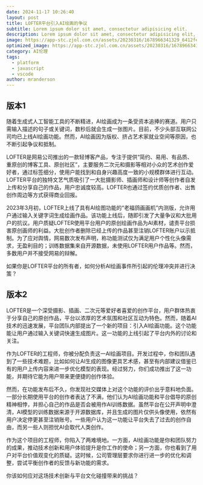 ```yaml
---
date: 2024-11-17 10:26:40
layout: post
title: LOFTER平台引入AI绘画的争议
subtitle: Lorem ipsum dolor sit amet, consectetur adipisicing elit.
description: Lorem ipsum dolor sit amet, consectetur adipisicing elit, sed do eiusmod tempor incididunt ut labore et dolore magna aliqua.
image: https://app-stc.zjol.com.cn/assets/20230316/1678966341329_6412fe45e176cc0001cdbfae.jpeg
optimized_image: https://app-stc.zjol.com.cn/assets/20230316/1678966341329_6412fe45e176cc0001cdbfae.jpeg
category: AI伦理
tags:
  - platform
  - javascript
  - vscode
author: mranderson
---
```



## 版本1

随着生成式人工智能工具的不断精进，AI绘画成为一条受资本追捧的赛道。用户只需输入描述的句子或关键词，数秒后就会生成一张图片。目前，不少头部互联网公司均已上线AI绘画功能。然而，AI绘画因为版权、挤占艺术家就业空间等原因，也不断引起争议和抵制。

LOFTER是网易公司推出的一款轻博客产品，专注于提供“简约、易用、有品质、重原创的博客工具、原创社区”，主要服务二次元和摄影等相对小众的艺术创作爱好者，通过标签细分，使用户能找到和自身兴趣高度一致的小规模群体进行互动。LOFTER平台的独特文艺气质吸引了一大批摄影师、插画师和设计师等创作者自发上传和分享自己的作品，用户忠诚度较高。LOFTER也通过签约优质创作者、出售创作周边等方式获得商业回报。

2023年3月初，LOFTER上线了具有AI绘图功能的“老福鸽画画机”内测版，允许用户通过输入关键字词生成绘画作品。该功能上线后，随即引发了大量争议和大批用户的抗议。用户质疑LOFTER使用平台用户的原创绘画作品为AI素材，谴责平台损害原创画师的利益。大批创作者删除已经上传的作品甚至注销LOFTER账户以示抵制。为了应对舆情，网易数次发布声明，称功能测试仅为满足用户个性化头像需求，无盈利目的；训练数据集来自开源数据，未使用LOFTER用户作品等。然而，多数用户并不接受网易的辩解。

如果你是LOFTER平台的所有者，如何分析AI绘画事件所引起的伦理冲突并进行决策？

## 版本2

LOFTER是一个深受摄影、插画、二次元等爱好者喜爱的创作平台，用户群体热衷于分享自己的原创作品，平台以浓厚的艺术氛围和社区互动为特色。然而，随着AI技术的迅速发展，平台团队内部提出了一个新的项目：引入AI绘画功能。这个功能能让用户通过输入关键词快速生成图片。这一功能的上线引起了平台内外的讨论和关注。

作为LOFTER的工程师，你被分配负责这一AI绘画项目。开发过程中，你和团队遇到了一些技术难题，比如如何让AI生成的图像更具艺术感，甚至有内部建议借鉴已有的用户上传内容来进一步优化模型的表现。经过努力，你们成功推出了这一功能，并期待它能为用户带来更便捷的创作体验。

然而，在功能发布后不久，你发现社交媒体上对这个功能的评价出乎意料地负面。一部分长期使用平台的创作者表达了不满，他们认为AI绘画功能和平台倡导的原创精神相悖，并担心自己的作品是否会被用作AI训练数据。虽然平台在公开声明中澄清，AI模型的训练数据来源于开源数据库，并且生成的图片仅供头像使用，依然有用户决定停更甚至注销账号。一些用户认为这一功能让平台失去了过去的创作自由，而另一些人则担忧AI会取代人类创作。

作为这个项目的工程师，你陷入了两难境地。一方面，AI绘画功能是你和团队努力的成果，推动技术创新和用户体验提升是你工作的使命；另一方面，你也看到了用户对平台价值观变化的质疑。这时候，公司管理层要求你进行进一步的优化和调整，尝试平衡创作者的反馈与新功能的需求。

你该如何应对这场技术创新与平台文化碰撞带来的挑战？







